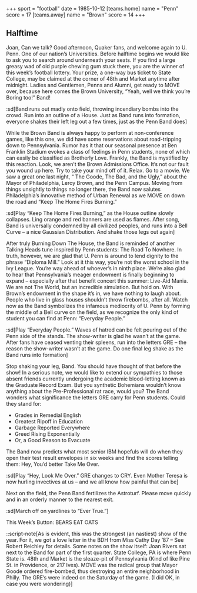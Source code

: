+++
sport = "football"
date = 1985-10-12
[teams.home]
name = "Penn"
score = 17
[teams.away]
name = "Brown"
score = 14
+++

## Halftime

Joan, Can we talk? Good afternoon, Quaker fans, and welcome again to U. Penn. One of our nation’s Universities. Before halftime begins we would like to ask you to search around underneath your seats. If you find a large greasy wad of old purple chewing gum stuck there, you are the winner of this week’s football lottery. Your prize, a one-way bus ticket to State College, may be claimed at the corner of 48th and Market anytime after midnight. Ladies and Gentlemen, Penns and Alumni, get ready to MOVE over, because here comes the Brown University, “Yeah, well we think you’re Boring too!” Band!

:sd[Band runs out madly onto field, throwing incendiary bombs into the crowd. Run into an outline of a House. Just as Band runs into formation, everyone shakes their left leg out a few times, just as the Penn Band does]

While the Brown Band is always happy to perform at non-conference games, like this one, we did have some reservations about road-tripping down to Pennsylvania. Rumor has it that our seasonal presence at Ben Franklin Stadium evokes a class of feelings in Penn students, none of which can easily be classified as Brotherly Love. Frankly, the Band is mystified by this reaction. Look, we aren’t the Brown Admissions Office. It’s not our fault you wound up here. Try to take your mind off of it. Relax. Go to a movie. We saw a great one last night, “ The Goode, The Bad, and the Ugly,” about the Mayor of Philadelphia, Leroy Brown, and the Penn Campus. Moving from things unsightly to things no longer there, the Band now salutes Philadelphia’s innovative method of Urban Renewal as we MOVE on down the road and “Keep The Home Fires Burning.”

:sd[Play “Keep The Home Fires Burning,” as the House outline slowly collapses. Ling orange and red banners are used as flames. After song, Band is universally condemned by all civilized peoples, and runs into a Bell Curve – a nice Gaussian Distribution. And shake those legs out again]

After truly Burning Down The House, the Band is reminded of another Talking Heads tune inspired by Penn students: The Road To Nowhere. In truth, however, we are glad that U. Penn is around to lend dignity to the phrase “Diploma Mill.” Look at it this way, you’re not the worst school in the Ivy League. You’re way ahead of whoever’s in ninth place. We’re also glad to hear that Pennsylvania’s meager endowment is finally beginning to expand – especially after that benefit concert this summer: Live-Aid Mania. We are not The World, but an incredible simulation. But hold on. With Brown’s endowment in the shape it’s in, we have nothing to laugh about. People who live in glass houses shouldn’t throw firebombs, after all. Watch now as the Band symbolizes the infamous mediocrity of U. Penn by forming the middle of a Bell curve on the field, as we recognize the only kind of student you can find at Penn: “Everyday People.”

:sd[Play “Everyday People.” Waves of hatred can be felt pouring out of the Penn side of the stands. The show-writer is glad he wasn’t at the game. After fans have ceased venting their spleens, run into the letters GRE – the reason the show-writer wasn’t at the game. Do one final leg shake as the Band runs into formation]

Stop shaking your leg, Band. You should have thought of that before the show! In a serious note, we would like to extend our sympathies to those absent friends currently undergoing the academic blood-letting known as the Graduate Record Exam. But you synthetic Bohemians wouldn’t know anything about the Pre-Professional rat race, would you? The Band wonders what significance the letters GRE carry for Penn students. Could they stand for:

- Grades in Remedial English
- Greatest Ripoff in Education
- Garbage Reported Everywhere
- Greed Rising Exponentially
- Or, a Good Reason to Evacuate

The Band now predicts what most senior IBM hopefuls will do when they open their test result envelopes in six weeks and find the scores telling them: Hey, You’d better Take Me Over.

:sd[Play “Hey, Look Me Over.” GRE changes to CRY. Even Mother Teresa is now hurling invectives at us – and we all know how painful that can be]

Next on the field, the Penn Band fertilizes the Astroturf. Please move quickly and in an orderly manner to the nearest exit.

:sd[March off on yardlines to “Ever True.”]

This Week’s Button: BEARS EAT OATS

::script-note[As is evident, this was the strongest (an nastiest) show of the year. For it, we got a love letter in the BDH from Miss Cathy Day ’87 – See Robert Reichley for details. Some notes on the show itself: Joan Rivers sat next to the Band for part of the first quarter. State College, PA is where Penn State is. 48th and Market is the sleaze-pit of Pennsylvania (Kind of like Pine St. in Providence, or 217 Ives). MOVE was the radical group that Mayor Goode ordered fire-bombed, thus destroying an entire neighborhood in Philly. The GRE’s were indeed on the Saturday of the game. (I did OK, in case you were wondering)]
